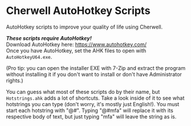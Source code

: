 # Cherwell AutoHotkey Scripts
AutoHotkey scripts to improve your quality of life using Cherwell.

***These scripts require AutoHotkey!***  
Download AutoHotkey here: https://www.autohotkey.com/  
Once you have AutoHotkey, set the AHK files to open with `AutoHotkeyU64.exe`.

(Pro tip: you can open the installer EXE with 7-Zip and extract the program without installing it if you don't want to install or don't have Administrator rights.)

You can guess what most of these scripts do by their name, but `Hotstrings.ahk` adds a lot of shortcuts. Take a look inside of it to see what hotstrings you can type (don't worry, it's mostly just English!). You must start each hotstring with "@#". Typing "@#mfa" will replace it with its respective body of text, but just typing "mfa" will leave the string as is. 
